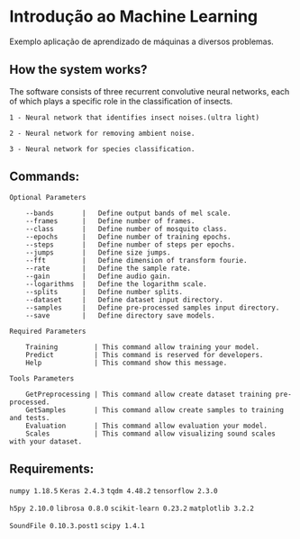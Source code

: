 # Introdução ao Machine Learning

Exemplo aplicação de aprendizado de máquinas a diversos problemas.

## How the system works?
The software consists of three recurrent convolutive neural networks, each of which plays a specific role in the classification of insects.

`1 - Neural network that identifies insect noises.(ultra light)`

`2 - Neural network for removing ambient noise.`

`3 - Neural network for species classification.`


## Commands:

    Optional Parameters
    
        --bands       |   Define output bands of mel scale.
        --frames      |   Define number of frames.
        --class       |   Define number of mosquito class.
        --epochs      |   Define number of training epochs.
        --steps       |   Define number of steps per epochs.
        --jumps       |   Define size jumps.
        --fft         |   Define dimension of transform fourie.
        --rate        |   Define the sample rate.
        --gain        |   Define audio gain.
        --logarithms  |   Define the logarithm scale.
        --splits      |   Define number splits.
        --dataset     |   Define dataset input directory.
        --samples     |   Define pre-processed samples input directory.
        --save        |   Define directory save models.
    
    Required Parameters
        
        Training         | This command allow training your model.
        Predict          | This command is reserved for developers.
        Help             | This command show this message.
    
    Tools Parameters
    
        GetPreprocessing | This command allow create dataset training pre-processed.
        GetSamples       | This command allow create samples to training and tests.   
        Evaluation       | This command allow evaluation your model.
        Scales           | This command allow visualizing sound scales with your dataset.
     

## Requirements:

`numpy 1.18.5`
`Keras 2.4.3`
`tqdm 4.48.2`
`tensorflow 2.3.0`

`h5py 2.10.0`
`librosa 0.8.0`
`scikit-learn 0.23.2`
`matplotlib 3.2.2`

`SoundFile 0.10.3.post1`
`scipy 1.4.1`
